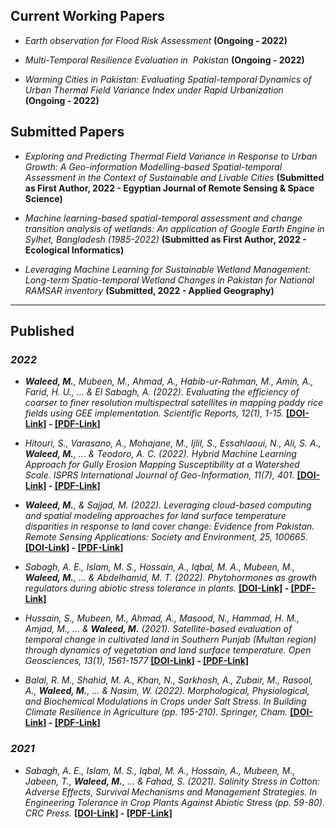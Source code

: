 ## Current Working Papers

  

- _Earth observation for Flood Risk Assessment_ **(Ongoing - 2022)**

  

- _Multi-Temporal Resilience Evaluation in  Pakistan_ **(Ongoing - 2022)**

  

- _Warming Cities in Pakistan: Evaluating Spatial-temporal Dynamics of Urban Thermal Field Variance Index under Rapid Urbanization_ **(Ongoing - 2022)**

  

## Submitted Papers

  

- _Exploring and Predicting Thermal Field Variance in Response to Urban Growth: A Geo-information Modelling-based Spatial-temporal Assessment in the Context of Sustainable and Livable Cities_ **(Submitted as First Author, 2022 - Egyptian Journal of Remote Sensing & Space Science)**

  

- _Machine learning-based spatial-temporal assessment and change transition analysis of wetlands: An application of Google Earth Engine in Sylhet, Bangladesh (1985-2022)_ **(Submitted as First Author, 2022 - Ecological Informatics)**

  

- _Leveraging Machine Learning for Sustainable Wetland Management: Long-term Spatio-temporal Wetland Changes in Pakistan for National RAMSAR inventory_ **(Submitted, 2022 - Applied Geography)**

  

---

  

## Published

  

### _2022_

  

- _**Waleed, M.**, Mubeen, M., Ahmad, A., Habib-ur-Rahman, M., Amin, A., Farid, H. U., ... & El Sabagh, A. (2022). Evaluating the efficiency of coarser to finer resolution multispectral satellites in mapping paddy rice fields using GEE implementation. Scientific Reports, 12(1), 1-15._ **[[DOI-Link]](https://doi.org/10.1038/s41598-022-17454-y) - [[PDF-Link]](https://drive.google.com/file/d/11ytmIxuoT0XUafjnkxSwjwZqSahGm_2O/)**

  

- _Hitouri, S., Varasano, A., Mohajane, M., Ijlil, S., Essahlaoui, N., Ali, S. A., **Waleed, M.**, ... & Teodoro, A. C. (2022). Hybrid Machine Learning Approach for Gully Erosion Mapping Susceptibility at a Watershed Scale. ISPRS International Journal of Geo-Information, 11(7), 401._ **[[DOI-Link]](https://doi.org/10.3390/ijgi11070401) - [[PDF-Link]](https://drive.google.com/file/d/11yGZBExRSTUqoHP-CTq6JGnTeCofh8vP/)**

  

- _**Waleed, M.**, & Sajjad, M. (2022). Leveraging cloud-based computing and spatial modeling approaches for land surface temperature disparities in response to land cover change: Evidence from Pakistan. Remote Sensing Applications: Society and Environment, 25, 100665._ **[[DOI-Link]](https://doi.org/10.1016/j.rsase.2021.100665) - [[PDF-Link]](https://drive.google.com/file/d/11xdOod7DboJMq0FNbg-WsXBNIF0oLxBD/)**

  

- _Sabagh, A. E., Islam, M. S., Hossain, A., Iqbal, M. A., Mubeen, M., **Waleed, M.**, ... & Abdelhamid, M. T. (2022). Phytohormones as growth regulators during abiotic stress tolerance in plants._ **[[DOI-Link]](https://doi.org/10.3389/fagro.2022.765068) - [[PDF-Link]](https://drive.google.com/file/d/11yNYNSqJ1Qp73gyXXMUnya9qRvNp1Y0_/)**

  

- _Hussain, S., Mubeen, M., Ahmad, A., Masood, N., Hammad, H. M., Amjad, M., ... & **Waleed, M.** (2021). Satellite-based evaluation of temporal change in cultivated land in Southern Punjab (Multan region) through dynamics of vegetation and land surface temperature. Open Geosciences, 13(1), 1561-1577_ **[[DOI-Link]](https://doi.org/10.1515/geo-2020-0298) - [[PDF-Link]](https://drive.google.com/file/d/11yAG11AmiTu4RKp7vYrwrS18t1TLBLG4/)**

  

- _Balal, R. M., Shahid, M. A., Khan, N., Sarkhosh, A., Zubair, M., Rasool, A., **Waleed, M.**, ... & Nasim, W. (2022). Morphological, Physiological, and Biochemical Modulations in Crops under Salt Stress. In Building Climate Resilience in Agriculture (pp. 195-210). Springer, Cham._ **[[DOI-Link]](https://doi.org/10.1007/978-3-030-79408-8_13) - [[PDF-Link]](https://drive.google.com/file/d/11z1Pw7vDLTAre4Xs11t5TtKXySubi-TN/)**

  

### _2021_

  

- _Sabagh, A. E., Islam, M. S., Iqbal, M. A., Hossain, A., Mubeen, M., Jabeen, T., **Waleed, M.**, ... & Fahad, S. (2021). Salinity Stress in Cotton: Adverse Effects, Survival Mechanisms and Management Strategies. In Engineering Tolerance in Crop Plants Against Abiotic Stress (pp. 59-80). CRC Press._ **[[DOI-Link]](https://doi.org/10.1201/9781003160717-4) - [[PDF-Link]](https://drive.google.com/file/d/11ydPIXn6pGkF0DuFfxF7GkxUa13cR0_r/view?usp=sharing)**
